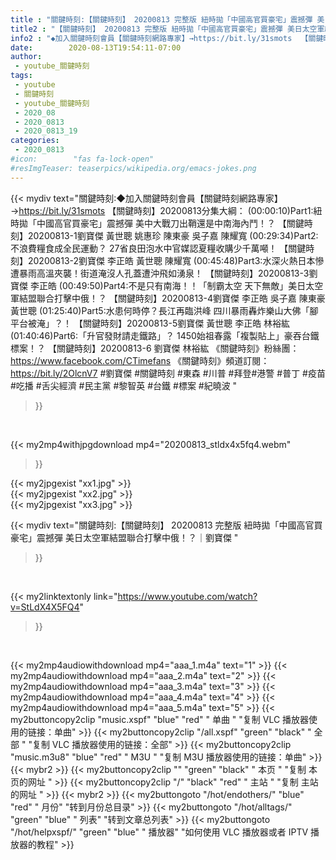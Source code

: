 ```yaml
---
title : "關鍵時刻:【關鍵時刻】 20200813 完整版 紐時拋「中國高官買豪宅」震撼彈 美日太空軍結盟聯合打擊中俄！？｜劉寶傑 "
title2 : "【關鍵時刻】 20200813 完整版 紐時拋「中國高官買豪宅」震撼彈 美日太空軍結盟聯合打擊中俄！？｜劉寶傑 "
info2 : "◆加入關鍵時刻會員【關鍵時刻網路專家】→https://bit.ly/31smots  【關鍵時刻】20200813分集大綱：  (00:00:10)Part1:紐時拋「中國高官買豪宅」震撼彈 美中大戰刀出鞘還是中南海內鬥！？ 【關鍵時刻】20200813-1劉寶傑 黃世聰 姚惠珍 陳東豪 吳子嘉 陳耀寬  (00:29:34)Part2:不浪費糧食成全民運動？ 27省良田泡水中官媒認夏糧收購少千萬噸！ 【關鍵時刻】20200813-2劉寶傑 李正皓 黃世聰 陳耀寬  (00:45:48)Part3:水深火熱日本慘遭暴雨高溫夾襲！街道淹沒人孔蓋遭沖飛如湧泉！ 【關鍵時刻】20200813-3劉寶傑 李正皓  (00:49:50)Part4:不是只有南海！！「制霸太空 天下無敵」美日太空軍結盟聯合打擊中俄！？ 【關鍵時刻】20200813-4劉寶傑 李正皓 吳子嘉 陳東豪 黃世聰  (01:25:40)Part5:水患何時停？長江再臨洪峰 四川暴雨轟炸樂山大佛「腳平台被淹」？！ 【關鍵時刻】20200813-5劉寶傑 黃世聰 李正皓 林裕紘  (01:40:46)Part6:「升官發財請走鐵路」？ 1450始祖春露「複製貼上」豪吞台鐵標案！？ 【關鍵時刻】20200813-6 劉寶傑 林裕紘  《關鍵時刻》粉絲團：https://www.facebook.com/CTimefans 《關鍵時刻》頻道訂閱：https://bit.ly/2OlcnV7  #劉寶傑 #關鍵時刻 #東森 #川普 #拜登#港警 #普丁 #疫苗 #吃播 #舌尖經濟 #民主黨 #黎智英 #台鐵 #標案 #紀曉波 "
date:        2020-08-13T19:54:11-07:00
author:
 - youtube_關鍵時刻
tags:
 - youtube
 - 關鍵時刻
 - youtube_關鍵時刻
 - 2020_08
 - 2020_0813
 - 2020_0813_19
categories:
 - 2020_0813
#icon:        "fas fa-lock-open"
#resImgTeaser: teaserpics/wikipedia.org/emacs-jokes.png
---
```


{{< mydiv text="關鍵時刻:◆加入關鍵時刻會員【關鍵時刻網路專家】→https://bit.ly/31smots  【關鍵時刻】20200813分集大綱：  (00:00:10)Part1:紐時拋「中國高官買豪宅」震撼彈 美中大戰刀出鞘還是中南海內鬥！？ 【關鍵時刻】20200813-1劉寶傑 黃世聰 姚惠珍 陳東豪 吳子嘉 陳耀寬  (00:29:34)Part2:不浪費糧食成全民運動？ 27省良田泡水中官媒認夏糧收購少千萬噸！ 【關鍵時刻】20200813-2劉寶傑 李正皓 黃世聰 陳耀寬  (00:45:48)Part3:水深火熱日本慘遭暴雨高溫夾襲！街道淹沒人孔蓋遭沖飛如湧泉！ 【關鍵時刻】20200813-3劉寶傑 李正皓  (00:49:50)Part4:不是只有南海！！「制霸太空 天下無敵」美日太空軍結盟聯合打擊中俄！？ 【關鍵時刻】20200813-4劉寶傑 李正皓 吳子嘉 陳東豪 黃世聰  (01:25:40)Part5:水患何時停？長江再臨洪峰 四川暴雨轟炸樂山大佛「腳平台被淹」？！ 【關鍵時刻】20200813-5劉寶傑 黃世聰 李正皓 林裕紘  (01:40:46)Part6:「升官發財請走鐵路」？ 1450始祖春露「複製貼上」豪吞台鐵標案！？ 【關鍵時刻】20200813-6 劉寶傑 林裕紘  《關鍵時刻》粉絲團：https://www.facebook.com/CTimefans 《關鍵時刻》頻道訂閱：https://bit.ly/2OlcnV7  #劉寶傑 #關鍵時刻 #東森 #川普 #拜登#港警 #普丁 #疫苗 #吃播 #舌尖經濟 #民主黨 #黎智英 #台鐵 #標案 #紀曉波 "
>}}
<br>


{{< my2mp4withjpgdownload mp4="20200813_stldx4x5fq4.webm"
>}}

{{< my2jpgexist "xx1.jpg" >}}<br>
{{< my2jpgexist "xx2.jpg" >}}<br>
{{< my2jpgexist "xx3.jpg" >}}<br>



{{< mydiv text="關鍵時刻:【關鍵時刻】 20200813 完整版 紐時拋「中國高官買豪宅」震撼彈 美日太空軍結盟聯合打擊中俄！？｜劉寶傑 "
>}}
<br>

{{< my2linktextonly link="https://www.youtube.com/watch?v=StLdX4X5FQ4"
>}}


<br>

{{< my2mp4audiowithdownload mp4="aaa_1.m4a"    text="1" >}}
{{< my2mp4audiowithdownload mp4="aaa_2.m4a"    text="2" >}}
{{< my2mp4audiowithdownload mp4="aaa_3.m4a"    text="3" >}}
{{< my2mp4audiowithdownload mp4="aaa_4.m4a"    text="4" >}}
{{< my2mp4audiowithdownload mp4="aaa_5.m4a"    text="5" >}}
{{< my2buttoncopy2clip "music.xspf"        "blue"   "red"    " 单曲 "  "复制 VLC 播放器使用的链接：单曲" >}} {{< my2buttoncopy2clip "/all.xspf"         "green"  "black"  " 全部 "  "复制 VLC 播放器使用的链接：全部" >}} {{< my2buttoncopy2clip "music.m3u8"        "blue"   "red"    " M3U  "    "复制 M3U 播放器使用的链接：单曲" >}} {{< mybr2 >}} {{< my2buttoncopy2clip ""                  "green"  "black"  " 本页 "    "复制 本页的网址 " >}} {{< my2buttoncopy2clip "/"                 "black"  "red"    " 主站 "    "复制 主站的网址 " >}} {{< mybr2 >}} {{< my2buttongoto      "/hot/endothers/"   "blue"   "red"    " 月份"   "转到月份总目录" >}} {{< my2buttongoto      "/hot/alltags/"     "green"  "blue"   " 列表"   "转到文章总列表" >}} {{< my2buttongoto      "/hot/helpxspf/"    "green"  "blue"   " 播放器" "如何使用 VLC 播放器或者 IPTV 播放器的教程" >}} 
